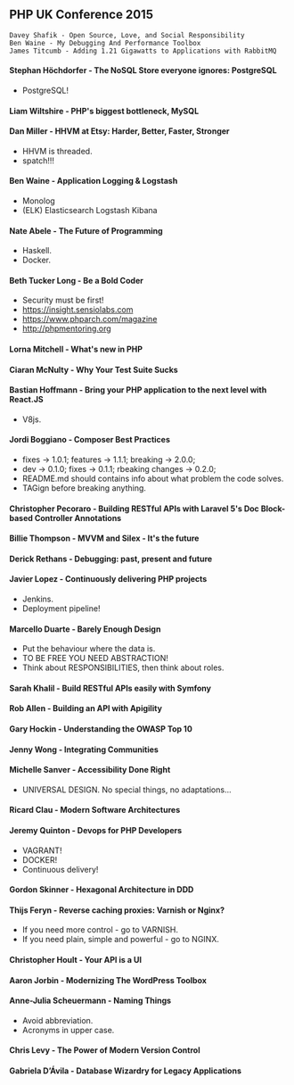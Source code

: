 PHP UK Conference 2015
-

````
Davey Shafik - Open Source, Love, and Social Responsibility
Ben Waine - My Debugging And Performance Toolbox
James Titcumb - Adding 1.21 Gigawatts to Applications with RabbitMQ
````

#### Stephan Höchdorfer - The NoSQL Store everyone ignores: PostgreSQL
* PostgreSQL!

#### Liam Wiltshire - PHP's biggest bottleneck, MySQL

#### Dan Miller - HHVM at Etsy: Harder, Better, Faster, Stronger
* HHVM is threaded.
* spatch!!!

#### Ben Waine - Application Logging & Logstash
* Monolog
* (ELK) Elasticsearch Logstash Kibana

#### Nate Abele - The Future of Programming
* Haskell.
* Docker.

#### Beth Tucker Long - Be a Bold Coder
* Security must be first!
* https://insight.sensiolabs.com
* https://www.phparch.com/magazine
* http://phpmentoring.org

#### Lorna Mitchell - What's new in PHP

#### Ciaran McNulty - Why Your Test Suite Sucks

#### Bastian Hoffmann - Bring your PHP application to the next level with React.JS
* V8js.

#### Jordi Boggiano - Composer Best Practices
* fixes -> 1.0.1; features -> 1.1.1; breaking -> 2.0.0;
* dev -> 0.1.0; fixes -> 0.1.1; rbeaking changes -> 0.2.0;
* README.md should contains info about what problem the code solves.
* TAGign before breaking anything.

#### Christopher Pecoraro - Building RESTful APIs with Laravel 5's Doc Block-based Controller Annotations

#### Billie Thompson - MVVM and Silex - It's the future

#### Derick Rethans - Debugging: past, present and future

#### Javier Lopez - Continuously delivering PHP projects
* Jenkins.
* Deployment pipeline!

#### Marcello Duarte - Barely Enough Design
* Put the behaviour where the data is.
* TO BE FREE YOU NEED ABSTRACTION!
* Think about RESPONSIBILITIES, then think about roles.

#### Sarah Khalil - Build RESTful APIs easily with Symfony

#### Rob Allen - Building an API with Apigility

#### Gary Hockin - Understanding the OWASP Top 10

#### Jenny Wong - Integrating Communities

#### Michelle Sanver - Accessibility Done Right
* UNIVERSAL DESIGN. No special things, no adaptations...

#### Ricard Clau - Modern Software Architectures

#### Jeremy Quinton - Devops for PHP Developers
* VAGRANT!
* DOCKER!
* Continuous delivery!

#### Gordon Skinner - Hexagonal Architecture in DDD

#### Thijs Feryn - Reverse caching proxies: Varnish or Nginx?
* If you need more control - go to VARNISH.
* If you need plain, simple and powerful - go to NGINX.

#### Christopher Hoult - Your API is a UI

#### Aaron Jorbin - Modernizing The WordPress Toolbox

#### Anne-Julia Scheuermann - Naming Things
* Avoid abbreviation.
* Acronyms in upper case.

#### Chris Levy - The Power of Modern Version Control

#### Gabriela D’Ávila - Database Wizardry for Legacy Applications
